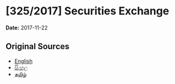 # [325/2017] Securities Exchange

**Date:** 2017-11-22

## Original Sources

- [English](https://documents.gov.lk/view/bills/2017/11/325-2017_E.pdf)
- [සිංහල](https://documents.gov.lk/view/bills/2017/11/325-2017_S.pdf)
- [தமிழ்](https://documents.gov.lk/view/bills/2017/11/325-2017_T.pdf)
